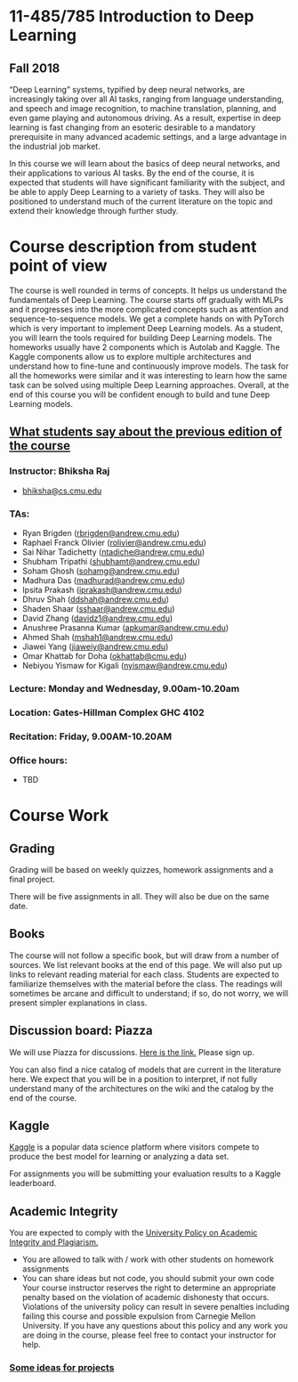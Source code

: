 # 11-485/785 Introduction to Deep Learning
## Fall 2018
“Deep Learning” systems, typified by deep neural networks, are increasingly taking over all AI tasks, ranging from language understanding, and speech and image recognition, to machine translation, planning, and even game playing and autonomous driving. As a result, expertise in deep learning is fast changing from an esoteric desirable to a mandatory prerequisite in many advanced academic settings, and a large advantage in the industrial job market.

In this course we will learn about the basics of deep neural networks, and their applications to various AI tasks. By the end of the course, it is expected that students will have significant familiarity with the subject, and be able to apply Deep Learning to a variety of tasks. They will also be positioned to understand much of the current literature on the topic and extend their knowledge through further study.

# Course description from student point of view
The course is well rounded in terms of concepts. It helps us understand the fundamentals of Deep Learning. The course starts off gradually with MLPs and it progresses into the more complicated concepts such as attention and sequence-to-sequence models. We get a complete hands on with PyTorch which is very important to implement Deep Learning models. As a student, you will learn the tools required for building Deep Learning models. The homeworks usually have 2 components which is Autolab and Kaggle. The Kaggle components allow us to explore multiple architectures and understand how to fine-tune and continuously improve models. The task for all the homeworks were similar and it was interesting to learn how the same task can be solved using multiple Deep Learning approaches. Overall, at the end of this course you will be confident enough to build and tune Deep Learning models.

## [What students say about the previous edition of the course](http://deeplearning.cs.cmu.edu/feedback.html)
### Instructor: Bhiksha Raj

  - bhiksha@cs.cmu.edu
### TAs:

  - Ryan Brigden (rbrigden@andrew.cmu.edu)
  - Raphael Franck Olivier (rolivier@andrew.cmu.edu)
  - Sai Nihar Tadichetty (ntadiche@andrew.cmu.edu)
  - Shubham Tripathi (shubhamt@andrew.cmu.edu)
  - Soham Ghosh (sohamg@andrew.cmu.edu)
  - Madhura Das (madhurad@andrew.cmu.edu)
  - Ipsita Prakash (iprakash@andrew.cmu.edu)
  - Dhruv Shah (ddshah@andrew.cmu.edu)
  - Shaden Shaar (sshaar@andrew.cmu.edu)
  - David Zhang (davidz1@andrew.cmu.edu)
  - Anushree Prasanna Kumar (apkumar@andrew.cmu.edu)
  - Ahmed Shah (mshah1@andrew.cmu.edu)
  - Jiawei Yang (jiaweiy@andrew.cmu.edu)
  - Omar Khattab for Doha (okhattab@cmu.edu)
  - Nebiyou Yismaw for Kigali (nyismaw@andrew.cmu.edu)

### Lecture: Monday and Wednesday, 9.00am-10.20am

### Location: Gates-Hillman Complex GHC 4102

### Recitation: Friday, 9.00AM-10.20AM

### Office hours:

  - TBD

# Course Work
## Grading
Grading will be based on weekly quizzes, homework assignments and a final project.

There will be five assignments in all. They will also be due on the same date.

## Books
The course will not follow a specific book, but will draw from a number of sources. We list relevant books at the end of this page. We will also put up links to relevant reading material for each class. Students are expected to familiarize themselves with the material before the class. The readings will sometimes be arcane and difficult to understand; if so, do not worry, we will present simpler explanations in class.

## Discussion board: Piazza
We will use Piazza for discussions. [Here is the link.](https://piazza.com/) Please sign up.

You can also find a nice catalog of models that are current in the literature here. We expect that you will be in a position to interpret, if not fully understand many of the architectures on the wiki and the catalog by the end of the course.

## Kaggle
[Kaggle](https://www.kaggle.com/) is a popular data science platform where visitors compete to produce the best model for learning or analyzing a data set.

For assignments you will be submitting your evaluation results to a Kaggle leaderboard.

## Academic Integrity
You are expected to comply with the [University Policy on Academic Integrity and Plagiarism.](http://www.cmu.edu/policies/documents/Cheating.html)
  - You are allowed to talk with / work with other students on homework assignments
  - You can share ideas but not code, you should submit your own code
Your course instructor reserves the right to determine an appropriate penalty based on the violation of academic dishonesty that occurs. Violations of the university policy can result in severe penalties including failing this course and possible expulsion from Carnegie Mellon University. If you have any questions about this policy and any work you are doing in the course, please feel free to contact your instructor for help.

### [Some ideas for projects](http://deeplearning.cs.cmu.edu/slides/ProjectIdeas.pdf)

